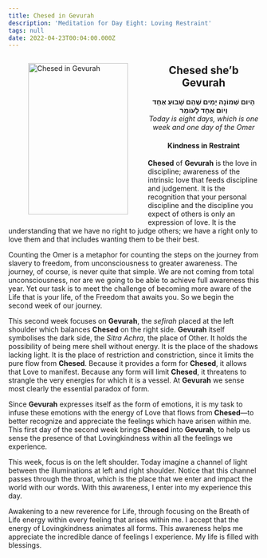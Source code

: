```yaml
---
title: Chesed in Gevurah
description: 'Meditation for Day Eight: Loving Restraint'
tags: null
date: 2022-04-23T00:04:00.000Z
---
```

<a href="https://www.chabad.org/holidays/sefirah/omer-count_cdo/jewish/Count-the-Omer.htm">
<i class="fa fa-file" aria-hidden="true"></i></a>

<figure style='float: left'>
 <a href='/posts/img/freedom/week2/2.1-Chesed_in_Gevurah.png' target="_blank">
   <img src='/posts/img/freedom/week2/2.1-Chesed_in_Gevurah_s.png' alt='Chesed in Gevurah' width='200' height='304' />
 </a>
</figure>

<div style="text-align:center">
<h2>Chesed she’b Gevurah</h2>
<span dir="rtl"><b>הָיום שְׁמוֹנָה יָמִים שֶׁהֵם שָׁבוּעַ אֶחָד  וְיוֹם אֶחָד לָעוֹמֵר</b></span>
<br />
<i>ֹToday is eight days, which is one week and one day of the Omer</i>
</p>

<h4>Kindness in Restraint</h4>

</div>

<div class="abstract">

**Chesed** of **Gevurah** is the love in discipline; awareness of the intrinsic love that feeds discipline and judgement. It is the recognition that your personal discipline and the discipline you expect of others is only an expression of love. It is the understanding that we have no right to judge others; we have a right only to love them and that includes wanting them to be their best.

</div>

Counting the Omer is a metaphor for counting the steps on the journey from slavery to freedom, from unconsciousness to greater awareness. The journey, of course, is never quite that simple. We are not coming from total unconsciousness, nor are we going to be able to achieve full awareness this year. Yet our task is to meet the challenge of becoming more aware of the Life that is your life, of the Freedom that awaits you. So we begin the second week of our journey.

This second week focuses on **Gevurah**, the _sefirah_ placed at the left shoulder which balances **Chesed** on the right side. **Gevurah** itself symbolises the dark side, the _Sitra Achra_, the place of Other. It holds the possibility of being mere shell without energy. It is the place of the shadows lacking light. It is the place of restriction and constriction, since it limits the pure flow from **Chesed**. Because it provides a form for **Chesed**, it allows that Love to manifest. Because any form will limit **Chesed**, it threatens to strangle the very energies for which it is a vessel. At **Gevurah** we sense most clearly the essential paradox of form.

Since **Gevurah** expresses itself as the form of emotions, it is my task to infuse these emotions with the energy of Love that flows from **Chesed**&mdash;to better recognize and appreciate the feelings which have arisen within me. This first day of the second week brings **Chesed** into **Gevurah**, to help us sense the presence of that Lovingkindness within all the feelings we experience.

This week, focus is on the left shoulder. Today imagine a channel of light between the illuminations at left and right shoulder. Notice that this channel passes through the throat, which is the place that we enter and impact the world with our words. With this awareness, I enter into my experience this day.

<div class="abstract">

Awakening to a new reverence for Life, through focusing on the Breath of Life energy within every feeling that arises within me. I accept that the energy of Lovingkindness animates all forms. This awareness helps me appreciate the incredible dance of feelings I experience. My life is filled with blessings.
</div>
